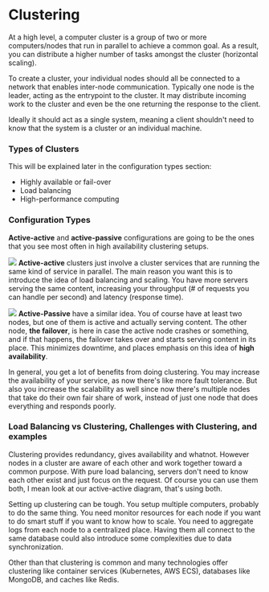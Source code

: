 # Clustering
At a high level, a computer cluster is a group of two or more computers/nodes that run in parallel to achieve a common goal. As a result, you can distribute a higher number of tasks amongst the cluster (horizontal scaling). 

To create a cluster, your individual nodes should all be connected to a network that enables inter-node communication. Typically one node is the leader, acting as the entrypoint to the cluster. It may distribute incoming work to the cluster and even be the one returning the response to the client.

Ideally it should act as a single system, meaning a client shouldn't need to know that the system is a cluster or an individual machine. 

### Types of Clusters
This will be explained later in the configuration types section:
- Highly available or fail-over
- Load balancing
- High-performance computing

### Configuration Types 
**Active-active** and **active-passive** configurations are going to be the ones that you see most often in high availability clustering setups.


![](https://raw.githubusercontent.com/karanpratapsingh/portfolio/master/public/static/courses/system-design/chapter-I/clustering/active-active.png)
**Active-active** clusters just involve a cluster services that are running the same kind of service in parallel. The main reason you want this is to introduce the idea of load balancing and scaling. You have more servers serving the same content, increasing your throughput (# of requests you can handle per second) and latency (response time). 

![](https://raw.githubusercontent.com/karanpratapsingh/portfolio/master/public/static/courses/system-design/chapter-I/clustering/active-passive.png)
**Active-Passive** have a similar idea. You of course have at least two nodes, but one of them is active and actually serving content. The other node, **the failover**, is here in case the active node crashes or something, and if that happens, the failover takes over and starts serving content in its place. This minimizes downtime, and places emphasis on this idea of **high availability**.

In general, you get a lot of benefits from doing clustering. You may increase the availability of your service, as now there's like more fault tolerance. But also you increase the scalability as well since now there's multiple nodes that take do their own fair share of work, instead of just one node that does everything and responds poorly.

### Load Balancing vs Clustering, Challenges with Clustering, and examples
Clustering provides redundancy, gives availability and whatnot. However nodes in a cluster are aware of each other and work together toward a common purpose. With pure load balancing, servers don't need to know each other exist and just focus on the request. Of course you can use them both, I mean look at our active-active diagram, that's using both.

Setting up clustering can be tough. You setup multiple computers, probably to do the same thing. You need monitor resources for each node if you want to do smart stuff if you want to know how to scale. You need to aggregate logs from each node to a centralized place. Having them all connect to the same database could also introduce some complexities due to data synchronization.

Other than that clustering is common and many technologies offer clustering like container services (Kubernetes, AWS ECS), databases like MongoDB, and caches like Redis.